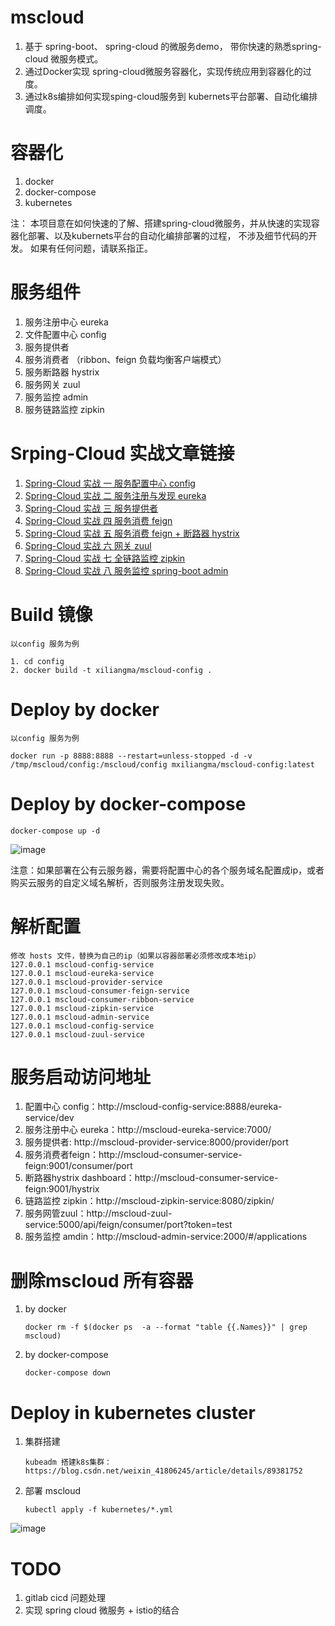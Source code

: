 # mscloud
1. 基于 spring-boot、 spring-cloud 的微服务demo， 带你快速的熟悉spring-cloud 微服务模式。
2. 通过Docker实现 spring-cloud微服务容器化，实现传统应用到容器化的过度。
3. 通过k8s编排如何实现sping-cloud服务到 kubernets平台部署、自动化编排调度。

# 容器化
 1. docker
 2. docker-compose
 3. kubernetes
 
注：
本项目意在如何快速的了解、搭建spring-cloud微服务，并从快速的实现容器化部署、以及kubernets平台的自动化编排部署的过程， 不涉及细节代码的开发。
如果有任何问题，请联系指正。

# 服务组件
 1. 服务注册中心 eureka
 2. 文件配置中心 config
 3. 服务提供者
 4. 服务消费者 （ribbon、feign 负载均衡客户端模式）
 5. 服务断路器 hystrix
 6. 服务网关 zuul
 7. 服务监控 admin
 8. 服务链路监控 zipkin


# Srping-Cloud 实战文章链接
1. [Spring-Cloud 实战 一 服务配置中心 config](https://blog.csdn.net/weixin_41806245/article/details/97923108)
2. [Spring-Cloud 实战 二 服务注册与发现 eureka](https://blog.csdn.net/weixin_41806245/article/details/97928982)
3. [Spring-Cloud 实战 三 服务提供者](https://blog.csdn.net/weixin_41806245/article/details/97937802)
4. [Spring-Cloud 实战 四 服务消费 feign](https://blog.csdn.net/weixin_41806245/article/details/97941744)
5. [Spring-Cloud 实战 五 服务消费 feign + 断路器 hystrix](https://blog.csdn.net/weixin_41806245/article/details/98036680)
6. [Spring-Cloud 实战 六 网关 zuul](https://blog.csdn.net/weixin_41806245/article/details/98039798)
7. [Spring-Cloud 实战 七 全链路监控 zipkin](https://blog.csdn.net/weixin_41806245/article/details/98041920)
8. [Spring-Cloud 实战 八 服务监控 spring-boot admin](https://blog.csdn.net/weixin_41806245/article/details/98044072)


# Build 镜像
    以config 服务为例
    
    1. cd config
    2. docker build -t xiliangma/mscloud-config .

   
# Deploy by docker
    以config 服务为例
    
    docker run -p 8888:8888 --restart=unless-stopped -d -v /tmp/mscloud/config:/mscloud/config mxiliangma/mscloud-config:latest
    
    
# Deploy by docker-compose 
    docker-compose up -d

![image](https://github.com/xiliangMa/mscloud/blob/master/images/docker-compose-ps.png)
   
   注意：如果部署在公有云服务器，需要将配置中心的各个服务域名配置成ip，或者购买云服务的自定义域名解析，否则服务注册发现失败。
 

# 解析配置
    修改 hosts 文件，替换为自己的ip（如果以容器部署必须修改成本地ip）
    127.0.0.1 mscloud-config-service
    127.0.0.1 mscloud-eureka-service
    127.0.0.1 mscloud-provider-service
    127.0.0.1 mscloud-consumer-feign-service
    127.0.0.1 mscloud-consumer-ribbon-service
    127.0.0.1 mscloud-zipkin-service
    127.0.0.1 mscloud-admin-service
    127.0.0.1 mscloud-config-service
    127.0.0.1 mscloud-zuul-service
  
  
# 服务启动访问地址
 1. 配置中心 config：http://mscloud-config-service:8888/eureka-service/dev
 2. 服务注册中心 eureka：http://mscloud-eureka-service:7000/
 3. 服务提供者: http://mscloud-provider-service:8000/provider/port
 4. 服务消费者feign：http://mscloud-consumer-service-feign:9001/consumer/port
 5. 断路器hystrix dashboard：http://mscloud-consumer-service-feign:9001/hystrix
 6. 链路监控 zipkin：http://mscloud-zipkin-service:8080/zipkin/
 7. 服务网管zuul：http://mscloud-zuul-service:5000/api/feign/consumer/port?token=test
 8. 服务监控 amdin：http://mscloud-admin-service:2000/#/applications
 
 
# 删除mscloud 所有容器
 1. by docker 
  
        docker rm -f $(docker ps  -a --format "table {{.Names}}" | grep mscloud)
    
 2. by docker-compose
    
        docker-compose down

# Deploy in kubernetes cluster 
 1. 集群搭建
        
        kubeadm 搭建k8s集群： https://blog.csdn.net/weixin_41806245/article/details/89381752
        
 2. 部署 mscloud

        kubectl apply -f kubernetes/*.yml
![image](https://github.com/xiliangMa/mscloud/blob/master/images/k8s-mscloud.png) 

 # TODO
 1. gitlab cicd 问题处理
 2. 实现 spring cloud 微服务 + istio的结合
 
